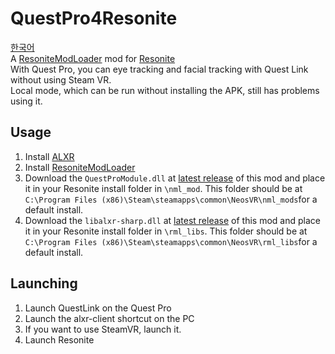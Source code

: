 # QuestPro4Resonite  
[한국어](/README-KR.md)  
A [ResoniteModLoader](https://github.com/resonite-modding-group/ResoniteModLoader) mod for [Resonite](https://resonite.com/)  
With Quest Pro, you can eye tracking and facial tracking with Quest Link without using Steam VR.  
Local mode, which can be run without installing the APK, still has problems using it.

## Usage  
1. Install [ALXR](/HowToInstallALXR.md)  
2. Install [ResoniteModLoader](https://github.com/resonite-modding-group/ResoniteModLoader)  
3. Download the ``QuestProModule.dll`` at [latest release](https://github.com/sjsanjsrh/QuestPro4Resonite/releases/latest) of this mod and place it in your Resonite install folder in ``\nml_mod``. This folder should be at ``C:\Program Files (x86)\Steam\steamapps\common\NeosVR\nml_mods``for a default install.  
4. Download the ``libalxr-sharp.dll`` at [latest release](https://github.com/sjsanjsrh/QuestPro4Resonite/releases/latest) of this mod and place it in your Resonite install folder in ``\rml_libs``. This folder should be at ``C:\Program Files (x86)\Steam\steamapps\common\NeosVR\rml_libs``for a default install.  

## Launching  
1. Launch QuestLink on the Quest Pro  
2. Launch the alxr-client shortcut on the PC  
3. If you want to use SteamVR, launch it.  
4. Launch Resonite  
